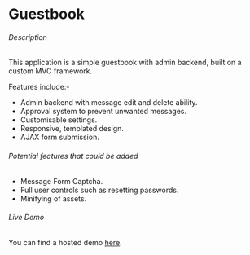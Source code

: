 # Guestbook

###### Description

This application is a simple guestbook with admin backend, built on a custom MVC framework.

Features include:-
* Admin backend with message edit and delete ability.
* Approval system to prevent unwanted messages.
* Customisable settings.
* Responsive, templated design.
* AJAX form submission.

###### Potential features that could be added
* Message Form Captcha.
* Full user controls such as resetting passwords.
* Minifying of assets.

###### Live Demo
You can find a hosted demo [here](https://www.adamjsmith.info/guestbook).